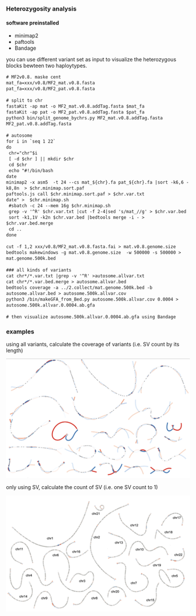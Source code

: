 ### Heterozygosity analysis



#### software preinstalled

- minimap2
- paftools
- Bandage



you can use different variant set as input to visualize the heterozygous blocks bewteen two haploytypes.



```shell
# MF2v0.8. maske cent
mat_fa=xxx/v0.8/MF2_mat.v0.8.fasta
pat_fa=xxx/v0.8/MF2_pat.v0.8.fasta

# split to chr
fastaKit -ap mat -o MF2_mat.v0.8.addTag.fasta $mat_fa
fastaKit -ap pat -o MF2_pat.v0.8.addTag.fasta $pat_fa
python3 bin/split_genome_bychrs.py MF2_mat.v0.8.addTag.fasta MF2_pat.v0.8.addTag.fasta

# autosome
for i in `seq 1 22`
do
 chr="chr"$i
 [ -d $chr ] || mkdir $chr
 cd $chr
 echo "#!/bin/bash
date
minimap2 -x asm5  -t 24 --cs mat_${chr}.fa pat_${chr}.fa |sort -k6,6 -k8,8n  > $chr.minimap.sort.paf
paftools.js call $chr.minimap.sort.paf > $chr.var.txt
date" >  $chr.minimap.sh
 #sbatch -c 24 --mem 16g $chr.minimap.sh
 grep -v '^R' $chr.var.txt |cut -f 2-4|sed 's/mat_//g' > $chr.var.bed
 sort -k1,1V -k2n $chr.var.bed |bedtools merge -i - > $chr.var.bed.merge
 cd ..
done

cut -f 1,2 xxx/v0.8/MF2_mat.v0.8.fasta.fai > mat.v0.8.genome.size
bedtools makewindows -g mat.v0.8.genome.size  -w 500000 -s 500000 > mat.genome.500k.bed

### all kinds of variants
cat chr*/*.var.txt |grep -v '^R' >autosome.allvar.txt
cat chr*/*.var.bed.merge > autosome.allvar.bed
bedtools coverage -a ../2.collect/mat.genome.500k.bed -b autosome.allvar.bed > autosome.500k.allvar.cov
python3 /bin/makeGFA_from_Bed.py autosome.500k.allvar.cov 0.0004 > autosome.500k.allvar.0.0004.ab.gfa

# then visualize autosome.500k.allvar.0.0004.ab.gfa using Bandage
```



### examples 

using all variants, calculate the coverage of variants (i.e. SV count by its length)

![all variants](chromosome_het_VARcov.png)



only using SV, calculate the count of SV (i.e. one SV count to 1)

![png](chromosome_het_SVcount.png)
